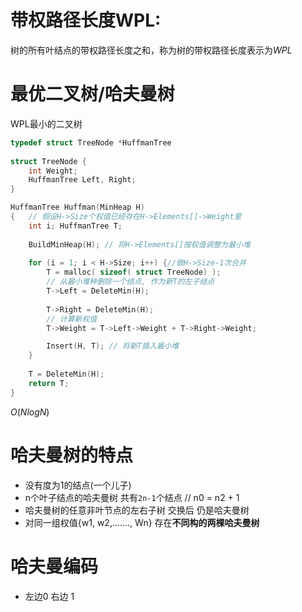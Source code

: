 # 带权路径长度WPL:

树的所有叶结点的带权路径长度之和，称为树的带权路径长度表示为*WPL*

# 最优二叉树/哈夫曼树

WPL最小的二叉树

```c
typedef struct TreeNode *HuffmanTree
    
struct TreeNode {
    int Weight;
    HuffmanTree Left, Right;
}

HuffmanTree Huffman(MinHeap H)
{	// 假设H->Size个权值已经存在H->Elements[]->Weight里
    int i; HuffmanTree T;
    
    BuildMinHeap(H); // 将H->Elements[]按权值调整为最小堆
    
    for (i = 1; i < H->Size; i++) {//做H->Size-1次合并
    	T = malloc( sizeof( struct TreeNode) );
        // 从最小堆种删除一个结点, 作为新T的左子结点
        T->Left = DeleteMin(H);
        
        T->Right = DeleteMin(H);
    	// 计算新权值        
        T->Weight = T->Left->Weight + T->Right->Weight;

        Insert(H, T); // 将新T插入最小堆
    }
    
    T = DeleteMin(H);
    return T;
}
```

$O(N logN)$



# 哈夫曼树的特点

- 没有度为1的结点(一个儿子)
- n个叶子结点的哈夫曼树 共有`2n-1`个结点  // n0 = n2 + 1
- 哈夫曼树的任意非叶节点的左右子树 交换后 仍是哈夫曼树
- 对同一组权值{w1, w2,......., Wn} 存在**不同构的两棵哈夫曼树**



# 哈夫曼编码

- 左边0 右边 1